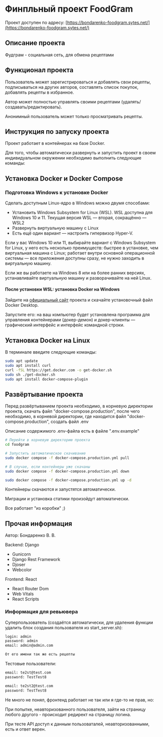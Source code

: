 #  Финпльный проект FoodGram
Проект доступен по адресу: [https://bondarenko-foodgram.sytes.net/](https://bondarenko-foodgram.sytes.net/)

## Описание проекта

Фудграм - социальная сеть, для обмена рецептами

## Функционал проекта

Пользователь может зарегистрироваться и добавлять свои рецепты, подписываться на других авторов, составлять список покупок, добавлять рецепты в избранное. 

Автор может полностью управлять своими рецептами (удалять/создавать/редактировать).

Анонимный пользователь может только просматривать рецепты.

## Инструкция по запуску проекта

Проект работает в контейнерах на базе Docker.

Для того, чтобы автоматически развернуть и запустить проект в своем индивидуальном окружении необходимо выполнить следующие команды:

## Установка Docker и Docker Compose
### Подготовка Windows к установке Docker
Сделать доступным Linux-ядро в Windows можно двумя способами:
- Установить Windows Subsystem for Linux (WSL). WSL доступна для Windows 10 и 11. Текущая версия WSL — вторая, сокращённо — WSL2
- Развернуть виртуальную машину с Linux
- Есть ещё один вариант — настроить гипервизор Hyper-V.

Если у вас Windows 10 или 11, выбирайте вариант с Windows Subsystem for Linux, у него есть несколько преимуществ:
быстрее в установке, чем виртуальная машина с Linux;
работает внутри основной операционной системы — все приложения доступны сразу, не нужно заходить в виртуальную машину.

Если же вы работаете на Windows 8 или на более ранних версиях, устанавливайте виртуальную машину и разворачивайте на ней Linux.

#### После установки WSL: установка Docker на Windows
Зайдите на [официальный сайт](https://www.docker.com/products/docker-desktop/) проекта и скачайте установочный файл Docker Desktop.

Запустите его: на ваш компьютер будет установлена программа для управления контейнерами (докер-демон) и докер-клиенты — графический интерфейс и интерфейс командной строки.

## Установка Docker на Linux
В терминале введите следующие команды:
```Bash
sudo apt update
sudo apt install curl
curl -fSL https://get.docker.com -o get-docker.sh 
sudo sh ./get-docker.sh
sudo apt install docker-compose-plugin 
```
## Развёртывание проекта
Перед развёртыванием проекта необходимо, в корневую директории проекта, скачать файл "docker-compose.production",
после чего необходимо, в корневой директории, где находится файл "docker-compose.production", создать файл .env

Описание содержимого .env-файла есть в файле ".env.example"
```Bash
# Перейти в корневую директорию проекта
cd foodgram

# Запустить автоматическое скачивание
sudo docker compose -f docker-compose.production.yml pull

# В случае, если контейнеры уже скачаны
sudo docker compose -f docker-compose.production.yml down

sudo docker compose -f docker-compose.production.yml up -d
```

Контейнеры скачаются и запустятся автоматически.

Миграции и установка статики произойдут автоматически.

Все работает "из коробки" ;)

## Прочая информация
Автор: Бондаренко В. В.

Backend: Django
- Gunicorn
- Django Rest Framework
- Djoser
- Webcolor

Frontend: React
- React Router Dom
- Web Vitals
- React Scripts

### Информация для ревьювера

Суперпользователь (создаётся автоматически, для удаления функции удалить блок создания пользователя из start_server.sh):
```bash
login: admin
password: admin
email: admin@admin.com

От его имени так же есть рецепты
```

Тестовые пользователи:
```bash
email: te2st@test.com
password: TestTest8
```
```bash
email: te2st2@test.com
password: TestTest8
```

Не много не понял, фронтенд работает не так или я где-то не прав, но:

При попытке, неавторизованного пользователя, зайти на страницу любого другого - происходит редирект на страницу логина.

При тесте API доступ к данным пользоваталей, неавторизованными, есть и ответ верен.
